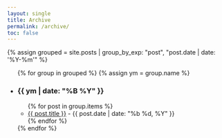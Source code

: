 ```yaml
---
layout: single
title: Archive
permalink: /archive/
toc: false
---
```


{% assign grouped = site.posts | group_by_exp: "post", "post.date | date: '%Y-%m'" %}
<ul>
  {% for group in grouped %}
    {% assign ym = group.name %}
    <li id="{{ ym }}">
      <h3>{{ ym | date: "%B %Y" }}</h3>
      <ul>
        {% for post in group.items %}
          <li><a href="{{ post.url }}">{{ post.title }}</a> - {{ post.date | date: "%b %d, %Y" }}</li>
        {% endfor %}
      </ul>
    </li>
  {% endfor %}
</ul>
